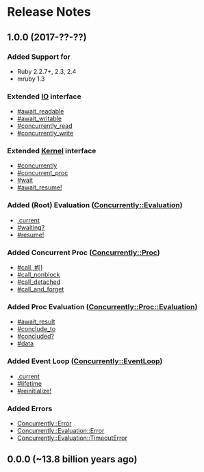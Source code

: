 # Release Notes
 
## 1.0.0 (2017-??-??)

### Added Support for
* Ruby 2.2.7+, 2.3, 2.4
* mruby 1.3

### Extended [IO](http://www.rubydoc.info/github/christopheraue/m-ruby-concurrently/IO) interface
* [#await_readable](http://www.rubydoc.info/github/christopheraue/m-ruby-concurrently/IO#await_readable-instance_method)
* [#await_writable](http://www.rubydoc.info/github/christopheraue/m-ruby-concurrently/IO#await_writable-instance_method)
* [#concurrently_read](http://www.rubydoc.info/github/christopheraue/m-ruby-concurrently/IO#concurrently_read-instance_method)
* [#concurrently_write](http://www.rubydoc.info/github/christopheraue/m-ruby-concurrently/IO#concurrently_write-instance_method)

### Extended [Kernel](http://www.rubydoc.info/github/christopheraue/m-ruby-concurrently/Kernel) interface
* [#concurrently](http://www.rubydoc.info/github/christopheraue/m-ruby-concurrently/Kernel#concurrently-instance_method)
* [#concurrent_proc](http://www.rubydoc.info/github/christopheraue/m-ruby-concurrently/Kernel#concurrent_proc-instance_method)
* [#wait](http://www.rubydoc.info/github/christopheraue/m-ruby-concurrently/Kernel#wait-instance_method)
* [#await_resume!](http://www.rubydoc.info/github/christopheraue/m-ruby-concurrently/Kernel#await_resume!-instance_method)

### Added (Root) Evaluation ([Concurrently::Evaluation](http://www.rubydoc.info/github/christopheraue/m-ruby-concurrently/Concurrently/Evaluation))
* [.current](http://www.rubydoc.info/github/christopheraue/m-ruby-concurrently/Concurrently/Evaluation#current-class_method)
* [#waiting?](http://www.rubydoc.info/github/christopheraue/m-ruby-concurrently/Concurrently/Evaluation#waiting%3F-instance_method)
* [#resume!](http://www.rubydoc.info/github/christopheraue/m-ruby-concurrently/Concurrently/Evaluation#resume!-instance_method)
 
### Added Concurrent Proc ([Concurrently::Proc](http://www.rubydoc.info/github/christopheraue/m-ruby-concurrently/Concurrently/Proc))
* [#call, #[]](http://www.rubydoc.info/github/christopheraue/m-ruby-concurrently/Concurrently/Proc#call-instance_method)
* [#call_nonblock](http://www.rubydoc.info/github/christopheraue/m-ruby-concurrently/Concurrently/Proc#call_nonblock-instance_method)
* [#call_detached](http://www.rubydoc.info/github/christopheraue/m-ruby-concurrently/Concurrently/Proc#call_detached-instance_method)
* [#call_and_forget](http://www.rubydoc.info/github/christopheraue/m-ruby-concurrently/Concurrently/Proc#call_and_forget-instance_method)
 
### Added Proc Evaluation ([Concurrently::Proc::Evaluation](http://www.rubydoc.info/github/christopheraue/m-ruby-concurrently/Concurrently/Proc/Evaluation))
* [#await_result](http://www.rubydoc.info/github/christopheraue/m-ruby-concurrently/Concurrently/Proc/Evaluation#await_result-instance_method)
* [#conclude_to](http://www.rubydoc.info/github/christopheraue/m-ruby-concurrently/Concurrently/Proc/Evaluation#conclude_to-instance_method)
* [#concluded?](http://www.rubydoc.info/github/christopheraue/m-ruby-concurrently/Concurrently/Proc/Evaluation#concluded%3F-instance_method)
* [#data](http://www.rubydoc.info/github/christopheraue/m-ruby-concurrently/Concurrently/Proc/Evaluation#data-instance_method)

### Added Event Loop ([Concurrently::EventLoop](http://www.rubydoc.info/github/christopheraue/m-ruby-concurrently/Concurrently/EventLoop))
* [.current](http://www.rubydoc.info/github/christopheraue/m-ruby-concurrently/Concurrently/EventLoop#current-class_method)
* [#lifetime](http://www.rubydoc.info/github/christopheraue/m-ruby-concurrently/Concurrently/EventLoop#lifetime-instance_method)
* [#reinitialize!](http://www.rubydoc.info/github/christopheraue/m-ruby-concurrently/Concurrently/EventLoop#reinitialize!-instance_method)

### Added Errors
* [Concurrently::Error](http://www.rubydoc.info/github/christopheraue/m-ruby-concurrently/Concurrently/Error)
* [Concurrently::Evaluation::Error](http://www.rubydoc.info/github/christopheraue/m-ruby-concurrently/Concurrently/Evaluation/Error)
* [Concurrently::Evaluation::TimeoutError](http://www.rubydoc.info/github/christopheraue/m-ruby-concurrently/Concurrently/Evaluation/TimeoutError)


## 0.0.0 (~13.8 billion years ago)